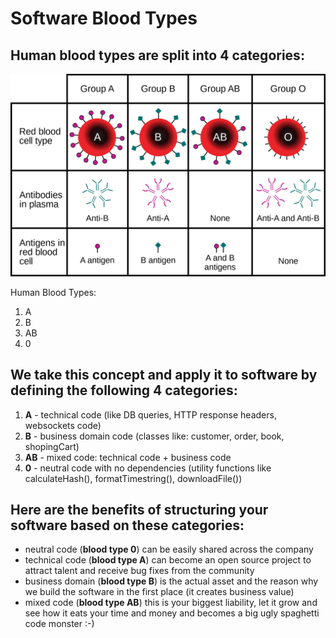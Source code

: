 # Software Blood Types

## Human blood types are split into 4 categories:

![](img/human-blood-types.png)

Human Blood Types:
1) A
2) B
3) AB
4) 0


## We take this concept and apply it to software by defining the following 4 categories:

1) **A** - technical code (like DB queries, HTTP response headers, websockets code)
2) **B** - business domain code (classes like: customer, order, book, shopingCart)
3) **AB** - mixed code: technical code + business code
4) **0** - neutral code with no dependencies (utility functions like calculateHash(), formatTimestring(), downloadFile())

## Here are the benefits of structuring your software based on these categories:

* neutral code (**blood type 0**) can be easily shared across the company
* technical code (**blood type A**) can become an open source project to attract talent and receive bug fixes from the community
* business domain (**blood type B**) is the actual asset and the reason why we build the software in the first place (it creates business value)
* mixed code (**blood type AB**) this is your biggest liability, let it grow and see how it eats your time and money and becomes a big ugly spaghetti code monster :-)


